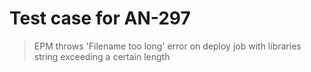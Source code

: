 # Test case for AN-297
> EPM throws 'Filename too long' error on deploy job with libraries string exceeding a certain length 